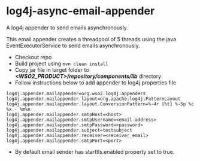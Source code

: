 # log4j-async-email-appender
A log4j appender to send emails asynchronously.

This email appender creates a threadpool of 5 threads using the java EventExecutorService to send emails asynchronously. 

* Checkout repo 
* Build project using `mvn clean install`
* Copy jar file in target folder to ***<WSO2_PRODUCT>/repository/components/lib*** directory
* Follow instructions below to add appender to log4j.properties file 

```
log4j.appender.mailappender=org.wso2.log4j.appenders
log4j.appender.mailappender.layout=org.apache.log4j.PatternLayout
log4j.appender.mailappender.layout.ConversionPattern=%-4r [%t] %-5p %c %x - %m%n
log4j.appender.mailappender.smtpHost=<host>
log4j.appender.mailappender.smtpUsername=<email-address>
log4j.appender.mailappender.smtpPassword=<password>
log4j.appender.mailappender.subject=testsubject
log4j.appender.mailappender.receiver=<receiver_email>
log4j.appender.mailappender.smtpPort=<port>
```
* By default email sender has starttls.enabled property set to true.
